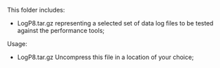 This folder includes:

- LogP8.tar.gz representing a selected set of data log files to be tested against the performance tools;

Usage:

- LogP8.tar.gz
Uncompress this file in a location of your choice;
